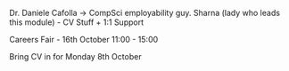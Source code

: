Dr. Daniele Cafolla -> CompSci employability guy.
Sharna (lady who leads this module) - CV Stuff + 1:1 Support

Careers Fair - 16th October 11:00 - 15:00

Bring CV in for Monday 8th October